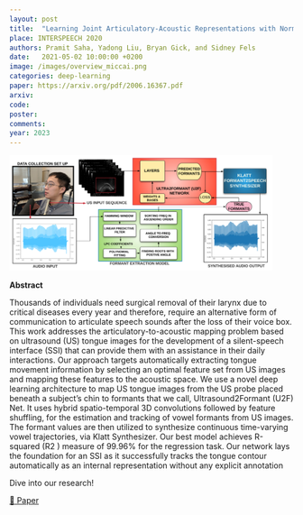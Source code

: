 ```yaml
---
layout: post
title:  "Learning Joint Articulatory-Acoustic Representations with Normalizing Flows"
place: INTERSPEECH 2020
authors: Pramit Saha, Yadong Liu, Bryan Gick, and Sidney Fels
date:   2021-05-02 10:00:00 +0200
image: /images/overview_miccai.png
categories: deep-learning
paper: https://arxiv.org/pdf/2006.16367.pdf
arxiv:
code: 
poster: 
comments:
year: 2023 
---
```


<style>
@media (max-width: 1000px) {
    .container {
        flex-direction: column;
        align-items: left;
    }
</style>


<div class="container" style="display: flex; align-items: center;">
    <div class="image" style="flex: 1; margin-right: 1cm;">
        <img src="/images/overview_miccai.png" alt="Image" style="max-width:100%; height:auto;">
    </div>
</div>

**Abstract**

 Thousands of individuals need surgical removal of their larynx due to critical diseases every year and therefore, require an alternative form of communication to articulate speech sounds after the loss of
their voice box. This work addresses the articulatory-to-acoustic mapping
problem based on ultrasound (US) tongue images for the development of
a silent-speech interface (SSI) that can provide them with an assistance
in their daily interactions. Our approach targets automatically extracting tongue movement information by selecting an optimal feature set
from US images and mapping these features to the acoustic space. We
use a novel deep learning architecture to map US tongue images from
the US probe placed beneath a subject’s chin to formants that we call,
Ultrasound2Formant (U2F) Net. It uses hybrid spatio-temporal 3D convolutions followed by feature shuffling, for the estimation and tracking
of vowel formants from US images. The formant values are then utilized
to synthesize continuous time-varying vowel trajectories, via Klatt Synthesizer. Our best model achieves R-squared (R2
) measure of 99.96%
for the regression task. Our network lays the foundation for an SSI as
it successfully tracks the tongue contour automatically as an internal
representation without any explicit annotation

Dive into our research!

<a href="https://arxiv.org/pdf/2006.16367">&#x1F4C4; Paper</a> 
